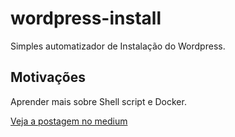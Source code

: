 # wordpress-install

Simples automatizador de Instalação do Wordpress.

## Motivações

Aprender mais sobre Shell script e Docker.

[Veja a postagem no medium](https://medium.com/@evertothepaula/automatizando-ou-quase-a-instala%C3%A7%C3%A3o-b%C3%A1sica-do-wordpress-9fdf31c6739a)